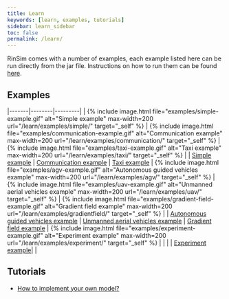 ```yaml
---
title: Learn
keywords: [learn, examples, tutorials]
sidebar: learn_sidebar
toc: false
permalink: /learn/
---
```


RinSim comes with a number of examples, each example listed here can be run directly from the jar file. Instructions on how to run them can be found [here](/installation/).

## Examples

|-------|--------|---------|
| {% include image.html file="examples/simple-example.gif" alt="Simple example" max-width=200 url="/learn/examples/simple/" target="_self" %}  | {% include image.html file="examples/communication-example.gif" alt="Communication example" max-width=200 url="/learn/examples/communication/" target="_self" %}  | {% include image.html file="examples/taxi-example.gif" alt="Taxi example" max-width=200 url="/learn/examples/taxi/" target="_self" %} |
| [Simple example](/learn/examples/simple/) | [Communication example](/learn/examples/communication/) | [Taxi example](/learn/examples/taxi/)
| {% include image.html file="examples/agv-example.gif" alt="Autonomous guided vehicles example" max-width=200 url="/learn/examples/agv/" target="_self" %} | {% include image.html file="examples/uav-example.gif" alt="Unmanned aerial vehicles example" max-width=200 url="/learn/examples/uav/" target="_self" %} | {% include image.html file="examples/gradient-field-example.gif" alt="Gradient field example" max-width=200 url="/learn/examples/gradientfield/" target="_self" %} |
| [Autonomous guided vehicles example](/learn/examples/agv/) | [Unmanned aerial vehicles example](/learn/examples/uav/) | [Gradient field example](/learn/examples/gradientfield/)
| {% include image.html file="examples/experiment-example.gif" alt="Experiment example" max-width=200 url="/learn/examples/experiment/" target="_self" %} | | |
| [Experiment example](/learn/examples/experiment/)|  |

<!-- 
 - ScenarioExample [TODO] example showing how a scenario can be created.
 - ModelExample [TODO] example showing how a custom model can be created. 
-->
<!--
 - AgentsExample [TODO] example showing how a custom agent system can be using in an experiment.
 - SolverExample [TODO] example showing how a solver algorithm can be used to centrally control all agents.

## UI examples

 - VisualizationShowcase [TODO] example showing all available visualizations.
 - VisualizationExample [TODO] example showing how a custom visualization can be setup.
 -->

## Tutorials
 - [How to implement your own model?](/learn/tutorials/model/)



